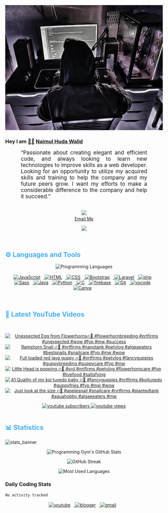 <!-- ![github_cover_banner](https://www.digitalsolutionservices.com/img/services/web%20development.gif)-->

<div align="center" style="display:block;">
    <img height="400px" width="100%" alt="github cover banner" src="https://raw.githubusercontent.com/NaimulHudaWalid/NaimulHudaWalid/main/272276268_3114779035434264_920860974401480824_n.jpg"/> 
</div>

### Hey I am [👨🏻‍][facebook] [Naimul Huda Walid][youtube]



<p align:"center" style="text-align: justify; margin: 0 50px; font-size: 17px;" >
   “Passionate about creating elegant and efficient code, and always looking to learn new technologies to improve skills as a web developer. Looking for an opportunity to utilize my acquired skills and training to help the company and my future peers grow. I want my efforts to make a considerable difference to the company and help it succeed.”
<br>
<br>
<div align="center">

![](https://visitor-badge.glitch.me/badge?page_id=NaimulHudaWalid)
    <br />
[Email Me](mailto:dev.naimulhuda@gmail.com)
</div>
</p>
<!-- Typing SVG by DenverCoder1 - https://github.com/DenverCoder1/readme-typing-svg -->
<p align="center">
<!--   <a href="https://github.com/DenverCoder1/readme-typing-svg"> -->
    <img src="https://readme-typing-svg.herokuapp.com?color=E22FE4&width=380&height=45&lines=Open-Source+Enthusiast;Learning+In+Public;Empowering+Others;Nice+To+Meet+You+...&center=true"></a>

</p>
<br>
<!-- Languages and Tools -->

<h2 style="color: #44AEFB">⚙️ Languages and Tools</h2>
<div align="center" style="display:block;">
    <img width="100px" alt="Programming Languages" src="https://user-images.githubusercontent.com/78341798/194531121-47b0119a-ce00-439d-b586-125f86acb098.png"/> 
</div>
<br>   
<!-- Icons Resources -->
<!-- https://devicon.dev/ -->
<!-- https://cdn.jsdelivr.net/npm/simple-icons@v3/icons/ -->
<div align="center">
  <a href="https://developer.mozilla.org/en-US/docs/Web/JavaScript" target="_blank" rel="noreferrer">
      <img  alt="JavaScript" height="50px" style="padding-right:10px;" src="https://cdn.jsdelivr.net/gh/devicons/devicon/icons/javascript/javascript-plain.svg"/>
  </a>
  
 
  <a href="https://developer.mozilla.org/en-US/docs/Web/HTML" target="_blank" rel="noreferrer">
      <img  alt="HTML" height="50px" style="padding-right:10px;" src="https://cdn.jsdelivr.net/gh/devicons/devicon/icons/html5/html5-original.svg"/>
  </a>
  <a href="https://developer.mozilla.org/en-US/docs/Web/CSS" target="_blank" rel="noreferrer">
      <img  alt="CSS" height="50px" style="padding-right:10px;" src="https://cdn.jsdelivr.net/gh/devicons/devicon/icons/css3/css3-original.svg"/>
  </a>
  <a href="https://getbootstrap.com/" target="_blank" rel="noreferrer">
      <img  alt="Bootstrap" height="50px" style="padding-right:10px;" src="https://cdn.jsdelivr.net/gh/devicons/devicon/icons/bootstrap/bootstrap-original.svg"/>
  </a> 
  <a href="https://laravel.com/" target="_blank" rel="noreferrer">
      <img  alt="Laravel" height="50px" style="padding-right:10px;" src="https://cdn.jsdelivr.net/gh/devicons/devicon/icons/laravel/laravel-plain.svg"/>
  </a>
  <a href="https://www.php.net/" target="_blank" rel="noreferrer">
      <img  alt="php" height="50px" style="padding-right:10px;" src="https://cdn.jsdelivr.net/gh/devicons/devicon/icons/php/php-original.svg"/>
  </a>
  <a href="https://sass-lang.com/" target="_blank" rel="noreferrer">
      <img  alt="Sass" height="50px" style="padding-right:10px;" src="https://cdn.jsdelivr.net/gh/devicons/devicon/icons/sass/sass-original.svg"/>
  </a>
  <a href="https://www.java.com/en/" target="_blank" rel="noreferrer">
      <img  alt="Java" height="50px" style="padding-right:10px;" src="https://cdn.jsdelivr.net/gh/devicons/devicon/icons/java/java-original.svg"/>
  </a>    
  <a href="https://www.python.org/" target="_blank" rel="noreferrer">
      <img  alt="Python" height="50px" style="padding-right:10px;" src="https://cdn.jsdelivr.net/gh/devicons/devicon/icons/python/python-original.svg"/>
  </a>
  <a href="https://www.cprogramming.com/" target="_blank" rel="noreferrer">
      <img  alt="C" height="50px" style="padding-right:10px;" src="https://cdn.jsdelivr.net/gh/devicons/devicon/icons/c/c-original.svg"/>
  </a>
  
  <a href="https://firebase.google.com/" target="_blank" rel="noreferrer">
      <img  alt="firebase" height="50px" style="padding-right:10px;" src="https://cdn.jsdelivr.net/gh/devicons/devicon/icons/firebase/firebase-plain.svg"/>
  </a>
 
  <a href="https://git-scm.com/" target="_blank" rel="noreferrer">
      <img  alt="Git" height="50px" style="padding-right:10px;" src="https://cdn.jsdelivr.net/gh/devicons/devicon/icons/git/git-original.svg"/>
  </a>
  
  <a href="https://code.visualstudio.com/" target="_blank" rel="noreferrer">
      <img  alt="vscode" height="50px" style="padding-right:10px;"src="https://cdn.jsdelivr.net/gh/devicons/devicon/icons/vscode/vscode-original.svg"/>
  </a>
  <a href="https://www.canva.com/" target="_blank" rel="noreferrer">
      <img  alt="Canva" height="50px" style="padding-right:10px;" src="https://cdn.jsdelivr.net/gh/devicons/devicon/icons/canva/canva-original.svg"/> 
  </a>
</div>
<br>
<br>

<!-- Latest YouTube Videos -->

<h2 style="color: #44AEFB">🎦 Latest YouTube Videos</h2>
<br />

<!-- Resource/Reference: https://github.com/DenverCoder1/github-readme-youtube-cards -->
<div class="youtube videos cards" align="center">

<!-- BEGIN YOUTUBE-CARDS -->
[![Unexpected Egg from Flowerhorns🔥🖤 #flowerhornbreeding #nrtfirms #unexpected #wow #fyp #mw #success](https://ytcards.demolab.com/?id=A1queB_9tbg&title=Unexpected+Egg+from+Flowerhorns%F0%9F%94%A5%F0%9F%96%A4+%23flowerhornbreeding+%23nrtfirms+%23unexpected+%23wow+%23fyp+%23mw+%23success&lang=en&timestamp=1707145138&background_color=%230d1117&title_color=%23ffffff&stats_color=%23dedede&max_title_lines=1&width=250&border_radius=5 "Unexpected Egg from Flowerhorns🔥🖤 #flowerhornbreeding #nrtfirms #unexpected #wow #fyp #mw #success")](https://www.youtube.com/watch?v=A1queB_9tbg)
[![Ramshorn Snail 🔥🖤 #nrtfirms #nanotank #petvlog #algeaeaters #bestsnails #snailcare #fyp #mw #wow](https://ytcards.demolab.com/?id=rJZfbL4zYhA&title=Ramshorn+Snail+%F0%9F%94%A5%F0%9F%96%A4+%23nrtfirms+%23nanotank+%23petvlog+%23algeaeaters+%23bestsnails+%23snailcare+%23fyp+%23mw+%23wow&lang=en&timestamp=1707137481&background_color=%230d1117&title_color=%23ffffff&stats_color=%23dedede&max_title_lines=1&width=250&border_radius=5 "Ramshorn Snail 🔥🖤 #nrtfirms #nanotank #petvlog #algeaeaters #bestsnails #snailcare #fyp #mw #wow")](https://www.youtube.com/watch?v=rJZfbL4zYhA)
[![Full loaded red java guppy 🔥🖤 #nrtfirms #petvlog #fancyguppies #guppybreeding #guppycare #fyp #mw](https://ytcards.demolab.com/?id=r3akafTJFVo&title=Full+loaded+red+java+guppy+%F0%9F%94%A5%F0%9F%96%A4+%23nrtfirms+%23petvlog+%23fancyguppies+%23guppybreeding+%23guppycare+%23fyp+%23mw&lang=en&timestamp=1707117570&background_color=%230d1117&title_color=%23ffffff&stats_color=%23dedede&max_title_lines=1&width=250&border_radius=5 "Full loaded red java guppy 🔥🖤 #nrtfirms #petvlog #fancyguppies #guppybreeding #guppycare #fyp #mw")](https://www.youtube.com/watch?v=r3akafTJFVo)
[![Little Head is popping 🔥🖤 #srd #nrtfirms #petvlog #flowerhorncare #fyp #livefood #satisfying](https://ytcards.demolab.com/?id=6elRARpbpZQ&title=Little+Head+is+popping+%F0%9F%94%A5%F0%9F%96%A4+%23srd+%23nrtfirms+%23petvlog+%23flowerhorncare+%23fyp+%23livefood+%23satisfying&lang=en&timestamp=1706963762&background_color=%230d1117&title_color=%23ffffff&stats_color=%23dedede&max_title_lines=1&width=250&border_radius=5 "Little Head is popping 🔥🖤 #srd #nrtfirms #petvlog #flowerhorncare #fyp #livefood #satisfying")](https://www.youtube.com/watch?v=6elRARpbpZQ)
[![A1 Quality of my koi tuxedo baby 🔥🖤 #fancyguppies #nrtfirms #koituxedo #guppyfries #fyp #mw #wow](https://ytcards.demolab.com/?id=FSdpnQHFmug&title=A1+Quality+of+my+koi+tuxedo+baby+%F0%9F%94%A5%F0%9F%96%A4+%23fancyguppies+%23nrtfirms+%23koituxedo+%23guppyfries+%23fyp+%23mw+%23wow&lang=en&timestamp=1706941399&background_color=%230d1117&title_color=%23ffffff&stats_color=%23dedede&max_title_lines=1&width=250&border_radius=5 "A1 Quality of my koi tuxedo baby 🔥🖤 #fancyguppies #nrtfirms #koituxedo #guppyfries #fyp #mw #wow")](https://www.youtube.com/watch?v=FSdpnQHFmug)
[![Just look at the size 🔥🖤 #applesnail #snailcare #nrtfirms #plantedtank #aquahobby #algaeeaters #mw](https://ytcards.demolab.com/?id=CqZt9YTfr6A&title=Just+look+at+the+size+%F0%9F%94%A5%F0%9F%96%A4+%23applesnail+%23snailcare+%23nrtfirms+%23plantedtank+%23aquahobby+%23algaeeaters+%23mw&lang=en&timestamp=1706936472&background_color=%230d1117&title_color=%23ffffff&stats_color=%23dedede&max_title_lines=1&width=250&border_radius=5 "Just look at the size 🔥🖤 #applesnail #snailcare #nrtfirms #plantedtank #aquahobby #algaeeaters #mw")](https://www.youtube.com/watch?v=CqZt9YTfr6A)
<!-- END YOUTUBE-CARDS -->
</div>

<!-- Begin Youtube Buttons -->
<!-- Resource/Reference:  https://github.com/DenverCoder1/custom-icon-badges -->
<div class="youtube buttons" align="center">
    <a href="https://www.youtube.com/channel/UCa3YaFwzSII0kKg3Nads2dQ"  target="_blank">
        <img alt="youtube subscribers" src="https://img.shields.io/youtube/channel/subscribers/UCa3YaFwzSII0kKg3Nads2dQ?logo=youtube&logoColor=red&style=for-the-badge"/>
    </a> 
    <a href="https://www.youtube.com/channel/UCa3YaFwzSII0kKg3Nads2dQ"  target="_blank">
        <img alt="youtube views" src="https://custom-icon-badges.demolab.com/youtube/channel/views/UCa3YaFwzSII0kKg3Nads2dQ?color=%23E05D44&logo=eye&logoColor=white&style=for-the-badge&labelColor=#555555"/>
    </a> 
</div>
<br>
<!-- End Youtube Buttons -->

<!-- Statistics -->

<h2 style="color: #44AEFB">📊 Statistics</h2>

![stats_banner](https://user-images.githubusercontent.com/78341798/194534778-d662496c-ae00-4e8d-ae9b-b90912054e7f.gif)

<!-- Begin Stats Cards -->
<!-- Resources:  -->
<!-- Github & Languages Stats: https://github.com/naimul15-12090/github-readme-stats --> 
<!-- Streak Stats: https://github.com/denvercoder1/github-readme-streak-stats -->
<!-- Change the value after ?username= to your GitHub username. -->
<div class="stats" align="center">

![Programming Gym's GitHub Stats](https://github-readme-stats.vercel.app/api?username=NaimulHudaWalid&hide=stars&count_private=true&show_icons=true&theme=algolia&border_radius=20)

![GitHub Streak](https://streak-stats.demolab.com?user=NaimulHudaWalid&count_private=true&theme=algolia&border_radius=22)

![Most Used Languages](https://github-readme-stats.vercel.app/api/top-langs/?username=NaimulHudaWalid&langs_count=8&layout=compact&show_icons=true&theme=algolia&border_radius=20)
    
<!-- ![Top Langs](https://github-readme-stats.vercel.app/api/top-langs/?username=naimul15-12090&langs_count=8) -->
<!-- [![Top Langs](https://github-readme-stats.vercel.app/api/top-langs/?username=naimul15-12090&layout=compact)](https://github.com/anuraghazra/github-readme-stats)
 -->
    
</div>
<!--  End Stats Cards -->



### Daily Coding Stats
<!--START_SECTION:waka-->

```txt
No activity tracked
```

<!--END_SECTION:waka-->
<!-- Begin Footer -->
<!-- Icons Resources -->
<!-- https://devicon.dev/ -->
<div class="footer" align="center" style="margin:15px;">
    <a href="https://www.youtube.com/channel/UCa3YaFwzSII0kKg3Nads2dQ" target="_blank">
        <img  style="margin:0 10px 10px 0;" src="https://user-images.githubusercontent.com/78341798/194531650-698ef1b1-9cbd-4b4f-96ef-5a2ec4b5d7e6.svg" alt="youtube" width="40px"/>
    </a>
    <a href="https://www.linkedin.com/in/naimulhudawalid/" target="_blank">
        <img style="margin:0 10px 10px 0;" src="https://user-images.githubusercontent.com/78341798/194531458-b5dfeb1b-bad5-4dfa-909a-2e402262db9a.svg" alt="blogger" width="40px"/>
    </a>
    <a href="mailto:dev.naimulhuda@gmail.com" target="_blank">
        <img style="margin:0 10px 10px 0;" src="https://user-images.githubusercontent.com/78341798/194531383-ddb2b774-5bb9-491c-b601-4a4a7d9792fb.svg" alt="gmail" width="40px"/>
    </a>
</div>
<!-- End Footer -->

[youtube]: https://www.youtube.com/channel/UCa3YaFwzSII0kKg3Nads2dQ
[facebook]: https://www.facebook.com/profile.php?id=100007065945838
